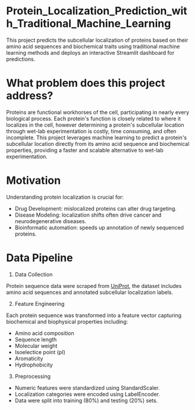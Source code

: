 # Protein_Localization_Prediction_with_Traditional_Machine_Learning
This project predicts the subcellular localization of proteins based on their amino acid sequences and biochemical traits using traditional machine learning methods and deploys an interactive Streamlit dashboard for predictions. 


# What problem does this project address?
Proteins are functional workhorses of the cell, participating in nearly every biological process. Each protein's function is closely related to where it localizes in the cell, however determining a protein's subcellular location through wet-lab experimentation is costly, time consuming, and often incomplete. This project leverages machine learning to predict a protein's subcellular location directly from its amino acid sequence and biochemical properties, providing a faster and scalable alternative to wet-lab experimentation. 

# Motivation 
Understanding protein localization is crucial for:
- Drug Development: mislocalized proteins can alter drug targeting.
- Disease Modeling: localization shifts often drive cancer and neurodegenerative diseases.
- Bioinformatic automation: speeds up annotation of newly sequenced proteins.

# Data Pipeline
1. Data Collection 

Protein sequence data were scraped from [UniProt](https://www.uniprot.org/uniprotkb?facets=reviewed%3Atrue&query=*), the dataset includes amino acid sequences and annotated subcellular localization labels.

2. Feature Engineering

Each protein sequence was transformed into a feature vector capturing biochemical and biophysical properties including:
- Amino acid composition
- Sequence length
- Molecular weight
- Isoelectice point (pI)
- Aromaticity
- Hydrophobicity

3. Preprocessing
- Numeric features were standardized using StandardScaler.
- Localization categories were encoded using LabelEncoder.
- Data were split into training (80%) and testing (20%) sets.
